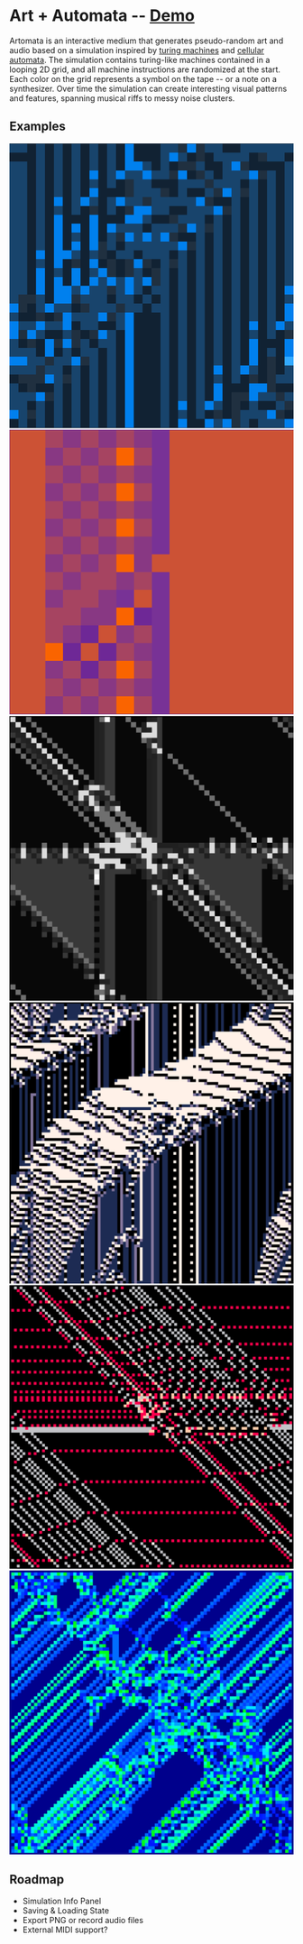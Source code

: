 # Art + Automata -- [Demo](https://harryhinch.github.io/artomata/)
Artomata is an interactive medium that generates pseudo-random art and audio based on a simulation inspired by [turing machines](https://en.wikipedia.org/wiki/Turing_machine) and [cellular automata](https://en.wikipedia.org/wiki/Cellular_automaton). The simulation contains turing-like machines contained in a looping 2D grid, and all machine instructions are randomized at the start. Each color on the grid represents a symbol on the tape -- or a note on a synthesizer. Over time the simulation can create interesting visual patterns and features, spanning musical riffs to messy noise clusters.

## Examples

![Preview Image 1](screenshots/s1.png)
![Preview Image 2](screenshots/s2.png)
![Preview Image 3](screenshots/s3.png)
![Preview Image 4](screenshots/s4.png)
![Preview Image 5](screenshots/s5.png)
![Preview Image 6](screenshots/s6.png)

## Roadmap

 - Simulation Info Panel
 - Saving & Loading State
 - Export PNG or record audio files
 - External MIDI support?